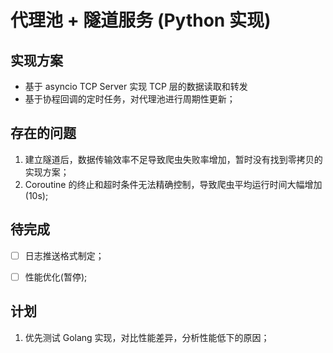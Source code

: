# 代理池 + 隧道服务 (Python 实现)


## 实现方案

- 基于 asyncio TCP Server 实现 TCP 层的数据读取和转发
- 基于协程回调的定时任务，对代理池进行周期性更新；


## 存在的问题

1. 建立隧道后，数据传输效率不足导致爬虫失败率增加，暂时没有找到零拷贝的实现方案；
2. Coroutine 的终止和超时条件无法精确控制，导致爬虫平均运行时间大幅增加(10s);


## 待完成

- [ ] 日志推送格式制定；
- [ ] 性能优化(暂停);


## 计划

1. 优先测试 Golang 实现，对比性能差异，分析性能低下的原因；